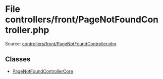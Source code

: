 File controllers/front/PageNotFoundController.php
=========

Source: [controllers/front/PageNotFoundController.php](https://github.com/PrestaShop/PrestaShop/blob/1.5.6.1/controllers/front/PageNotFoundController.php)


Classes
-------

* [PageNotFoundControllerCore](class.PageNotFoundControllerCore.md)

